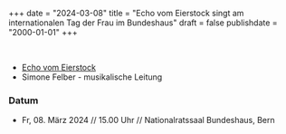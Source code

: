 ﻿﻿+++
date = "2024-03-08"
title = "Echo vom Eierstock singt am internationalen Tag der Frau im Bundeshaus"
draft = false
publishdate = "2000-01-01"
+++

<br>

* [Echo vom Eierstock](https://www.echovomeierstock.ch/)
* Simone Felber - musikalische Leitung


### Datum

* Fr, 08. März 2024  // 15.00 Uhr // Nationalratssaal Bundeshaus, Bern 